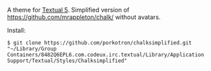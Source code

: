 A theme for [Textual 5](http://www.codeux.com/textual/).
Simplified version of https://github.com/mrappleton/chalk/ without avatars.

Install:
```
$ git clone https://github.com/porkotron/chalksimplified.git "~/Library/Group Containers/8482Q6EPL6.com.codeux.irc.textual/Library/Application Support/Textual/Styles/Chalksimplified"
```
